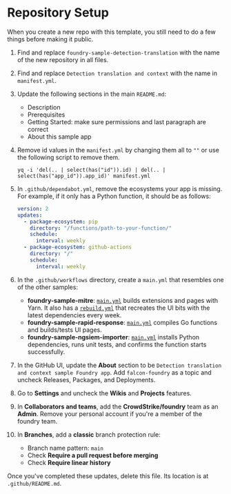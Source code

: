 # Repository Setup

When you create a new repo with this template, you still need to do a few things before making it public.

1. Find and replace `foundry-sample-detection-translation` with the name of the new repository in all files.
2. Find and replace `Detection translation and context` with the name in `manifest.yml`.
3. Update the following sections in the main `README.md`:
   - Description
   - Prerequisites
   - Getting Started: make sure permissions and last paragraph are correct
   - About this sample app
4. Remove id values in the `manifest.yml` by changing them all to `""` or use the following script to remove them.

   ```shell
   yq -i 'del(.. | select(has("id")).id) | del(.. | select(has("app_id")).app_id)' manifest.yml
   ```

5. In `.github/dependabot.yml`, remove the ecosystems your app is missing. For example, if it only has a Python function, it should be as follows:

   ```yaml
   version: 2
   updates:
     - package-ecosystem: pip
       directory: "/functions/path-to-your-function/"
       schedule:
         interval: weekly
     - package-ecosystem: github-actions
       directory: "/"
       schedule:
         interval: weekly
   ```

6. In the `.github/workflows` directory, create a `main.yml` that resembles one of the other samples:

   - **foundry-sample-mitre**: [`main.yml`](https://github.com/CrowdStrike/foundry-sample-mitre/blob/main/.github/workflows/main.yml) builds extensions and pages with Yarn. It also has a [`rebuild.yml`](https://github.com/CrowdStrike/foundry-sample-mitre/blob/main/.github/workflows/rebuild.yml) that recreates the UI bits with the latest dependencies every week.
   - **foundry-sample-rapid-response**: [`main.yml`](https://github.com/CrowdStrike/foundry-sample-rapid-response/blob/main/.github/workflows/main.yml) compiles Go functions and builds/tests UI pages.
   - **foundry-sample-ngsiem-importer**: [`main.yml`](https://github.com/CrowdStrike/foundry-sample-ngsiem-importer/blob/main/.github/workflows/main.yml) installs Python dependencies, runs unit tests, and confirms the function starts successfully.

7. In the GitHub UI, update the **About** section to be `Detection translation and context sample Foundry app`. Add `falcon-foundry` as a topic and uncheck Releases, Packages, and Deployments.
8. Go to **Settings** and uncheck the **Wikis** and **Projects** features.
9. In **Collaborators and teams**, add the **CrowdStrike/foundry** team as an **Admin**. Remove your personal account if you're a member of the foundry team.
10. In **Branches**, add a **classic** branch protection rule:

    - Branch name pattern: `main`
    - Check **Require a pull request before merging**
    - Check **Require linear history**

Once you've completed these updates, delete this file. Its location is at `.github/README.md`.
